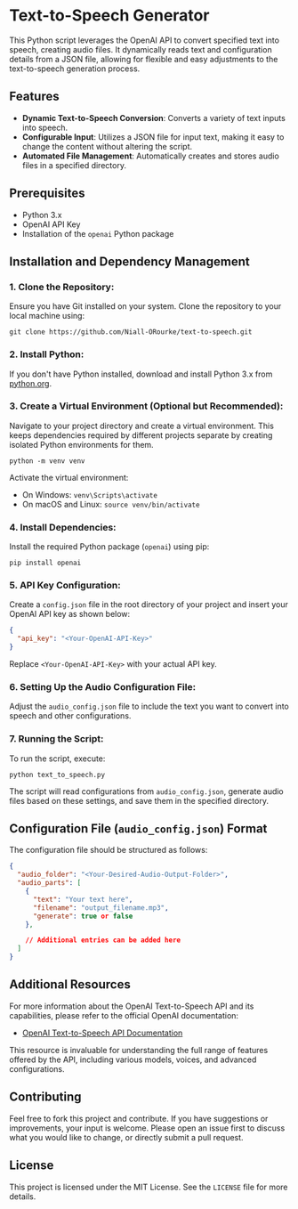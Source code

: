 # Text-to-Speech Generator

This Python script leverages the OpenAI API to convert specified text into speech, creating audio files. It dynamically reads text and configuration details from a JSON file, allowing for flexible and easy adjustments to the text-to-speech generation process.

## Features

- **Dynamic Text-to-Speech Conversion**: Converts a variety of text inputs into speech.
- **Configurable Input**: Utilizes a JSON file for input text, making it easy to change the content without altering the script.
- **Automated File Management**: Automatically creates and stores audio files in a specified directory.

## Prerequisites

- Python 3.x
- OpenAI API Key
- Installation of the `openai` Python package

## Installation and Dependency Management

### 1. Clone the Repository:

Ensure you have Git installed on your system. Clone the repository to your local machine using:

```
git clone https://github.com/Niall-ORourke/text-to-speech.git
```

### 2. Install Python:

If you don't have Python installed, download and install Python 3.x from [python.org](https://www.python.org/downloads/).

### 3. Create a Virtual Environment (Optional but Recommended):

Navigate to your project directory and create a virtual environment. This keeps dependencies required by different projects separate by creating isolated Python environments for them.

```
python -m venv venv
```

Activate the virtual environment:

- On Windows: `venv\Scripts\activate`
- On macOS and Linux: `source venv/bin/activate`

### 4. Install Dependencies:

Install the required Python package (`openai`) using pip:

```
pip install openai
```

### 5. API Key Configuration:

Create a `config.json` file in the root directory of your project and insert your OpenAI API key as shown below:

```json
{
  "api_key": "<Your-OpenAI-API-Key>"
}
```

Replace `<Your-OpenAI-API-Key>` with your actual API key.

### 6. Setting Up the Audio Configuration File:

Adjust the `audio_config.json` file to include the text you want to convert into speech and other configurations.

### 7. Running the Script:

To run the script, execute:

```
python text_to_speech.py
```

The script will read configurations from `audio_config.json`, generate audio files based on these settings, and save them in the specified directory.

## Configuration File (`audio_config.json`) Format

The configuration file should be structured as follows:

```json
{
  "audio_folder": "<Your-Desired-Audio-Output-Folder>",
  "audio_parts": [
    {
      "text": "Your text here",
      "filename": "output_filename.mp3",
      "generate": true or false
    },

    // Additional entries can be added here
  ]
}
```

## Additional Resources

For more information about the OpenAI Text-to-Speech API and its capabilities, please refer to the official OpenAI documentation:

- [OpenAI Text-to-Speech API Documentation](https://platform.openai.com/docs/guides/text-to-speech)

This resource is invaluable for understanding the full range of features offered by the API, including various models, voices, and advanced configurations.

## Contributing

Feel free to fork this project and contribute. If you have suggestions or improvements, your input is welcome. Please open an issue first to discuss what you would like to change, or directly submit a pull request.

## License

This project is licensed under the MIT License. See the `LICENSE` file for more details.
